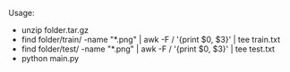 Usage:
- unzip folder.tar.gz
- find folder/train/ -name "*.png" | awk -F / '{print $0, $3}' | tee train.txt
- find folder/test/ -name "*.png" | awk -F / '{print $0, $3}' | tee test.txt
- python main.py
